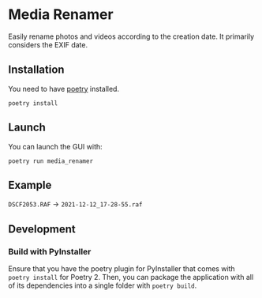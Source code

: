 # Media Renamer

Easily rename photos and videos according to the creation date.
It primarily considers the EXIF date.

## Installation

You need to have [poetry](https://python-poetry.org/) installed.

`poetry install`

## Launch

You can launch the GUI with:

`poetry run media_renamer`

## Example

`DSCF2053.RAF` → `2021-12-12_17-28-55.raf`

## Development

### Build with PyInstaller

Ensure that you have the poetry plugin for PyInstaller that comes with `poetry install` for Poetry 2.
Then, you can package the application with all of its dependencies into a single folder with `poetry build`.
